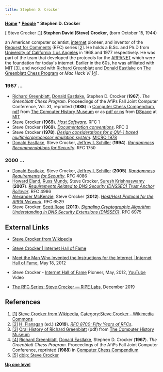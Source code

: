 ```yaml
---
title: Stephen D. Crocker
---
```

**[Home](Home "Home") \* [People](People "People") \* Stephen D. Crocker**



[ Steve Crocker <a id="cite-note-1" href="#cite-ref-1">[1]</a>
**Stephen David (Steve) Crocker**, (born October 15, 1944)  

an American computer scientist, [internet](https://en.wikipedia.org/wiki/Internet) pioneer, and inventor of the [Request for Comments](https://en.wikipedia.org/wiki/Request_for_Comments) (RFC) series 
<a id="cite-note-2" href="#cite-ref-2">[2]</a>.
He holds a B.Sc. and Ph.D from [University of California, Los Angeles](https://en.wikipedia.org/wiki/University_of_California,_Los_Angeles) in 1968 and 1977 respectively.
He was part of the team that developed the protocols for the [ARPANET](https://en.wikipedia.org/wiki/ARPANET) which were the foundation for today's internet.
Earlier in the 60s, he was affiliated with [MIT](Massachusetts_Institute_of_Technology "Massachusetts Institute of Technology") <a id="cite-note-3" href="#cite-ref-3">[3]</a>, 
and worked with [Richard Greenblatt](Richard_Greenblatt "Richard Greenblatt") and [Donald Eastlake](Donald_Eastlake "Donald Eastlake") on [The Greenblatt Chess Program](Mac_Hack "Mac Hack") or *Mac Hack VI* <a id="cite-note-4" href="#cite-ref-4">[4]</a>.



### 1967 ...


* [Richard Greenblatt](Richard_Greenblatt "Richard Greenblatt"), [Donald Eastlake](Donald_Eastlake "Donald Eastlake"), Stephen D. Crocker (**1967**). *The Greenblatt Chess Program*. Proceedings of the AfiPs Fall Joint Computer Conference, Vol. 31, reprinted (**1988**) in [Computer Chess Compendium](Computer_Chess_Compendium "Computer Chess Compendium"), [pdf](http://archive.computerhistory.org/projects/chess/related_materials/text/2-4.Greenblatt_Chess_Program/The_Greenblatt_Chess_Program.Greenblatt_Eastlake_Crocker.1967.Fall_Joint_Computer_Conference.062303060.sm.pdf) from [The Computer History Museum](The_Computer_History_Museum "The Computer History Museum") or as [pdf or ps](http://dspace.mit.edu/handle/1721.1/6176) from [DSpace](http://libraries.mit.edu/dspace-mit/) at [MIT](Massachusetts_Institute_of_Technology "Massachusetts Institute of Technology")
* Steve Crocker (**1969**). *[Host Software](https://www.rfc-editor.org/info/rfc1)*. RFC 1
* Steve Crocker (**1969**). *[Documentation conventions](https://www.rfc-editor.org/info/rfc3)*. RFC 3
* Steve Crocker (**1978**). *[Design considerations for a QM-1 based multimicroprocessor emulation system](https://dl.acm.org/doi/10.1145/1014198.804309)*. [MICRO 1978](https://dblp.uni-trier.de/db/conf/micro/micro1978.html#Crocker78)
* [Donald Eastlake](Donald_Eastlake "Donald Eastlake"), Steve Crocker, [Jeffrey I. Schiller](https://jis.qyv.name/) (**1994**). *[Randomness Recommendations for Security](https://www.rfc-editor.org/info/rfc1750)*. RFC 1750


### 2000 ...


* [Donald Eastlake](Donald_Eastlake "Donald Eastlake"), Steve Crocker, [Jeffrey I. Schiller](https://jis.qyv.name/) (**2005**). *[Randomness Requirements for Security](https://www.rfc-editor.org/info/rfc4086)*. RFC 4086
* [Howard Eland](https://dblp.uni-trier.de/pid/209/5887.html), [Russ Mundy](https://dblp.uni-trier.de/pid/91/4441.html), Steve Crocker, [Suresh Krishnaswamy](https://dblp.uni-trier.de/pid/91/4441.html) (**2007**). *[Requirements Related to DNS Security (DNSSEC) Trust Anchor Rollover](https://www.rfc-editor.org/info/rfc4986)*. RFC 4986
* [Alexander McKenzie](https://dblp.uni-trier.de/pid/45/3615.html), Steve Crocker (**2012**). *[Host/Host Protocol for the ARPA Network](https://www.rfc-editor.org/info/rfc6529)*. RFC 6529
* Steve Crocker, [Scott Rose](https://dblp.uni-trier.de/pid/13/4027.html) (**2013**). *[Signaling Cryptographic Algorithm Understanding in DNS Security Extensions (DNSSEC)](https://www.rfc-editor.org/info/rfc6975)*. RFC 6975


## External Links


* [Steve Crocker from Wikipedia](https://en.wikipedia.org/wiki/Steve_Crocker)
* [Steve Crocker | Internet Hall of Fame](https://www.internethalloffame.org/inductees/steve-crocker)
* [Meet the Man Who Invented the Instructions for the Internet | Internet Hall of Fame](https://www.internethalloffame.org//blog/2012/05/18/meet-man-who-invented-instructions-internet), May 18, 2012
* Steve Crocker - [Internet Hall of Fame](https://en.wikipedia.org/wiki/Internet_Hall_of_Fame) Pioneer, May, 2012, [YouTube](https://en.wikipedia.org/wiki/YouTube) Video


 
* [The RFC Series: Steve Crocker — RIPE Labs](https://labs.ripe.net/history-of-networking/the-rfc-series-steve-crocker), December 2019


## References


1. <a id="cite-ref-1" href="#cite-note-1">[1]</a> [Steve Crocker from Wikipedia](https://en.wikipedia.org/wiki/Steve_Crocker), [Category:Steve Crocker - Wikimedia Commons](https://commons.wikimedia.org/wiki/Category:Steve_Crocker)
2. <a id="cite-ref-2" href="#cite-note-2">[2]</a> [H. Flanagan](https://de.wikipedia.org/wiki/RFC-Editor) (ed.) (**2019**). *[RFC 8700: Fifty Years of RFCs](https://www.rfc-editor.org/rfc/rfc8700.html)*.
3. <a id="cite-ref-3" href="#cite-note-3">[3]</a> [Oral History of Richard Greenblatt](http://archive.computerhistory.org/resources/text/Oral_History/Greenblatt_Richard/greenblatt.oral_history_transcript.2005.102657935.pdf) (pdf) from [The Computer History Museum](The_Computer_History_Museum "The Computer History Museum")
4. <a id="cite-ref-4" href="#cite-note-4">[4]</a> [Richard Greenblatt](Richard_Greenblatt "Richard Greenblatt"), [Donald Eastlake](Donald_Eastlake "Donald Eastlake"), Stephen D. Crocker (**1967**). *The Greenblatt Chess Program*. Proceedings of the AfiPs Fall Joint Computer Conference, reprinted (**1988**) in [Computer Chess Compendium](Computer_Chess_Compendium "Computer Chess Compendium")
5. <a id="cite-ref-5" href="#cite-note-5">[5]</a> [dblp: Steve Crocker](https://dblp.uni-trier.de/pid/49/6744.html)

**[Up one level](People "People")**







 
